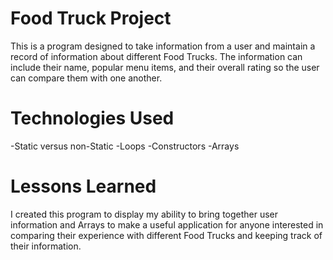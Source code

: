 # Food Truck Project
This is a program designed to take information from a user and maintain a record of information about different Food Trucks. The information can include their name, popular menu items, and their overall rating so the user can compare them with one another.
# Technologies Used
 -Static versus non-Static
 -Loops
 -Constructors
 -Arrays
# Lessons Learned
I created this program to display my ability to bring together user information and Arrays to make a useful application for anyone interested in comparing their experience with different Food Trucks and keeping track of their information.
